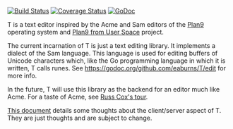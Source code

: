 [![Build Status](https://travis-ci.org/eaburns/T.svg?branch=master)](https://travis-ci.org/eaburns/T)
[![Coverage Status](https://coveralls.io/repos/eaburns/T/badge.svg?branch=master&service=github)](https://coveralls.io/github/eaburns/T?branch=master)
[![GoDoc](https://godoc.org/github.com/eaburns/T?status.svg)](https://godoc.org/github.com/eaburns/T)

T is a text editor
inspired by the Acme and Sam
editors of the [Plan9](http://plan9.bell-labs.com/plan9/) operating system
and [Plan9 from User Space](https://swtch.com/plan9port/) project.

The current incarnation of T
is just a text editing library.
It implements a dialect of the Sam language.
This language is used for editing
buffers of Unicode characters
which, like the Go programming language in which it is written,
T calls runes.
See https://godoc.org/github.com/eaburns/T/edit for more info.

In the future,
T will use this library
as the backend for an editor
much like Acme.
For a taste of Acme,
see [Russ Cox's tour](http://research.swtch.com/acme).

[This document](https://docs.google.com/document/d/1a6HoqavYRvn6OWaxeg4PGVEbnxM0VYm_ekjishCnM8s/edit?usp=sharing)
details some thoughts about the client/server aspect of T.
They are just thoughts and are subject to change.
